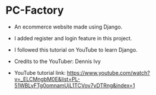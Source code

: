 # PC-Factory
- An ecommerce website made using Django.
- I added register and login feature in this project.

- I followed this tutorial on YouTube to learn Django.
- Credits to the YouTuber: Dennis Ivy
- YouTube tutorial link: https://www.youtube.com/watch?v=_ELCMngbM0E&list=PL-51WBLyFTg0omnamUjL1TCVov7yDTRng&index=1
